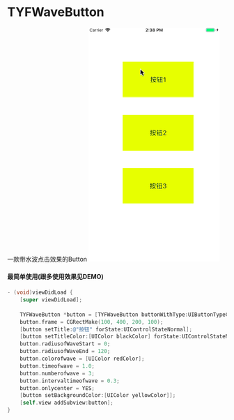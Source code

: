# TYFWaveButton
一款带水波点击效果的Button
![image](https://github.com/TangYuF/TYFWaveButton/blob/master/demo.gif)

#### 最简单使用(跟多使用效果见DEMO)
```objective-c
- (void)viewDidLoad {
    [super viewDidLoad];
    
    TYFWaveButton *button = [TYFWaveButton buttonWithType:UIButtonTypeCustom];
    button.frame = CGRectMake(100, 400, 200, 100);
    [button setTitle:@"按钮" forState:UIControlStateNormal];
    [button setTitleColor:[UIColor blackColor] forState:UIControlStateNormal];
    button.radiusofWaveStart = 0;
    button.radiusofWaveEnd = 120;
    button.colorofwave = [UIColor redColor];
    button.timeofwave = 1.0;
    button.numberofwave = 3;
    button.intervaltimeofwave = 0.3;
    button.onlycenter = YES;
    [button setBackgroundColor:[UIColor yellowColor]];
    [self.view addSubview:button];
}
```

